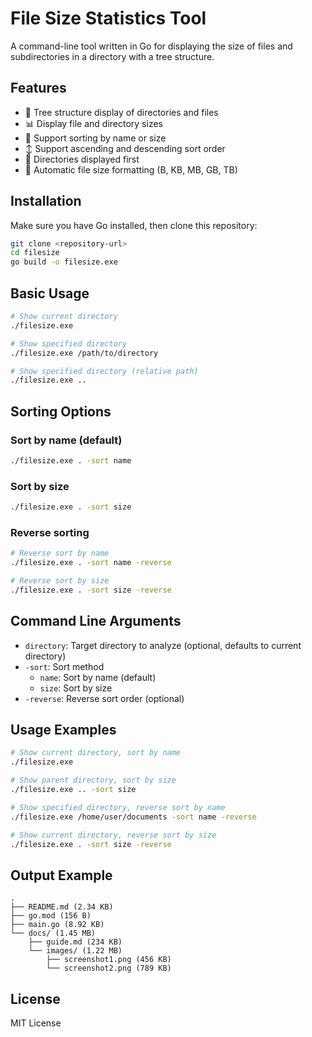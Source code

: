 # File Size Statistics Tool

A command-line tool written in Go for displaying the size of files and subdirectories in a directory with a tree structure.

## Features

- 🌳 Tree structure display of directories and files
- 📊 Display file and directory sizes
- 🔄 Support sorting by name or size
- ↕️ Support ascending and descending sort order
- 📁 Directories displayed first
- 💾 Automatic file size formatting (B, KB, MB, GB, TB)

## Installation

Make sure you have Go installed, then clone this repository:

```bash
git clone <repository-url>
cd filesize
go build -o filesize.exe
```

## Basic Usage

```bash
# Show current directory
./filesize.exe

# Show specified directory
./filesize.exe /path/to/directory

# Show specified directory (relative path)
./filesize.exe ..
```

## Sorting Options

### Sort by name (default)
```bash
./filesize.exe . -sort name
```

### Sort by size
```bash
./filesize.exe . -sort size
```

### Reverse sorting
```bash
# Reverse sort by name
./filesize.exe . -sort name -reverse

# Reverse sort by size
./filesize.exe . -sort size -reverse
```

## Command Line Arguments

- `directory`: Target directory to analyze (optional, defaults to current directory)
- `-sort`: Sort method
  - `name`: Sort by name (default)
  - `size`: Sort by size
- `-reverse`: Reverse sort order (optional)

## Usage Examples

```bash
# Show current directory, sort by name
./filesize.exe

# Show parent directory, sort by size
./filesize.exe .. -sort size

# Show specified directory, reverse sort by name
./filesize.exe /home/user/documents -sort name -reverse

# Show current directory, reverse sort by size
./filesize.exe . -sort size -reverse
```

## Output Example

```
.
├── README.md (2.34 KB)
├── go.mod (156 B)
├── main.go (8.92 KB)
└── docs/ (1.45 MB)
    ├── guide.md (234 KB)
    └── images/ (1.22 MB)
        ├── screenshot1.png (456 KB)
        └── screenshot2.png (789 KB)
```

## License

MIT License